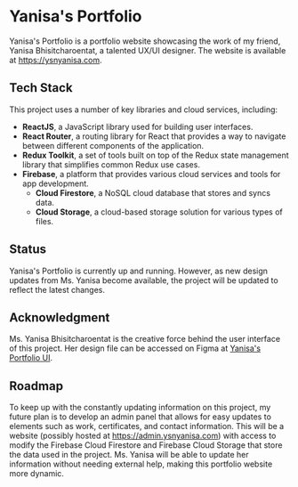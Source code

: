 # Yanisa's Portfolio

Yanisa's Portfolio is a portfolio website showcasing the work of my friend, Yanisa Bhisitcharoentat, a talented UX/UI designer. The website is available at https://ysnyanisa.com.

## Tech Stack

This project uses a number of key libraries and cloud services, including:

- **ReactJS**, a JavaScript library used for building user interfaces.
- **React Router**, a routing library for React that provides a way to navigate between different components of the application.
- **Redux Toolkit**, a set of tools built on top of the Redux state management library that simplifies common Redux use cases.
- **Firebase**, a platform that provides various cloud services and tools for app development.
  - **Cloud Firestore**, a NoSQL cloud database that stores and syncs data.
  - **Cloud Storage**, a cloud-based storage solution for various types of files.

## Status

Yanisa's Portfolio is currently up and running. However, as new design updates from Ms. Yanisa become available, the project will be updated to reflect the latest changes.

## Acknowledgment

Ms. Yanisa Bhisitcharoentat is the creative force behind the user interface of this project. Her design file can be accessed on Figma at [Yanisa's Portfolio UI](https://www.figma.com/file/Wh24nUzbjHJAz56U4bX2AU/Yanisa's-Portfolio?node-id=0%3A1&t=3obSz3n4zhH2A4jw-1).

## Roadmap

To keep up with the constantly updating information on this project, my future plan is to develop an admin panel that allows for easy updates to elements such as work, certificates, and contact information. This will be a website (possibly hosted at https://admin.ysnyanisa.com) with access to modify the Firebase Cloud Firestore and Firebase Cloud Storage that store the data used in the project. Ms. Yanisa will be able to update her information without needing external help, making this portfolio website more dynamic.
